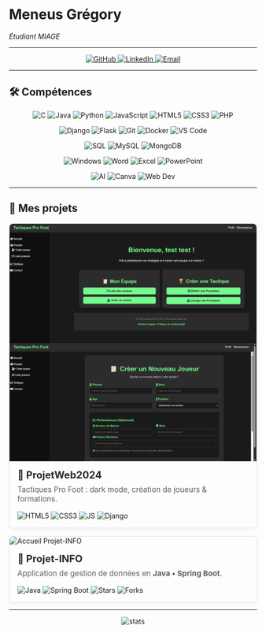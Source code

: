 # Meneus Grégory  
_Étudiant MIAGE_

---

<p align="center">
  <a href="https://github.com/greg95400">
    <img src="https://img.shields.io/badge/GitHub-Profile-black?logo=github" alt="GitHub"/>
  </a>
  <a href="https://www.linkedin.com/in/gr%C3%A9ory-meneus-8379a5309/">
    <img src="https://img.shields.io/badge/LinkedIn-Connect-blue?logo=linkedin" alt="LinkedIn"/>
  </a>
  <a href="mailto:gregory.meneus.pro@gmail.com">
    <img src="https://img.shields.io/badge/Email-contact-red?logo=gmail" alt="Email"/>
  </a>
</p>

---

## 🛠️ Compétences

<p align="center">
  <img alt="C" src="https://img.shields.io/badge/C-A8B9CC?logo=c&logoColor=white" />
  <img alt="Java" src="https://img.shields.io/badge/Java-ED8B00?logo=java&logoColor=white" />
  <img alt="Python" src="https://img.shields.io/badge/Python-3776AB?logo=python&logoColor=white" />
  <img alt="JavaScript" src="https://img.shields.io/badge/JavaScript-F7DF1E?logo=javascript&logoColor=black" />
  <img alt="HTML5" src="https://img.shields.io/badge/HTML5-E34F26?logo=html5&logoColor=white" />
  <img alt="CSS3" src="https://img.shields.io/badge/CSS3-1572B6?logo=css3&logoColor=white" />
  <img alt="PHP" src="https://img.shields.io/badge/PHP-777BB4?logo=php&logoColor=white" />
</p>

<p align="center">
  <img alt="Django" src="https://img.shields.io/badge/Django-092E20?logo=django&logoColor=white" />
  <img alt="Flask" src="https://img.shields.io/badge/Flask-000000?logo=flask&logoColor=white" />
  <img alt="Git" src="https://img.shields.io/badge/Git-F05032?logo=git&logoColor=white" />
  <img alt="Docker" src="https://img.shields.io/badge/Docker-2496ED?logo=docker&logoColor=white" />
  <img alt="VS Code" src="https://img.shields.io/badge/VS%20Code-007ACC?logo=visual-studio-code&logoColor=white" />
</p>

<p align="center">
  <img alt="SQL" src="https://img.shields.io/badge/SQL-003B57?logo=postgresql&logoColor=white" />
  <img alt="MySQL" src="https://img.shields.io/badge/MySQL-4479A1?logo=mysql&logoColor=white" />
  <img alt="MongoDB" src="https://img.shields.io/badge/MongoDB-47A248?logo=mongodb&logoColor=white" />
</p>

<p align="center">
  <img alt="Windows" src="https://img.shields.io/badge/Windows-0078D6?logo=windows&logoColor=white" />
  <img alt="Word" src="https://img.shields.io/badge/Word-2B579A?logo=microsoftword&logoColor=white" />
  <img alt="Excel" src="https://img.shields.io/badge/Excel-217346?logo=microsoftexcel&logoColor=white" />
  <img alt="PowerPoint" src="https://img.shields.io/badge/PowerPoint-D24726?logo=microsoftpowerpoint&logoColor=white" />
</p>

<p align="center">
  <img alt="AI" src="https://img.shields.io/badge/AI-FC636B?logo=openai&logoColor=white" />
  <img alt="Canva" src="https://img.shields.io/badge/Canva-00C4CC?logo=canva&logoColor=white" />
  <img alt="Web Dev" src="https://img.shields.io/badge/Web%20Development-F1502F?logo=html5&logoColor=white" />
</p>

---

## 🚀 Mes projets

<div style="display:flex; gap:1rem; flex-wrap:wrap; justify-content:center; margin-top:1rem;">

  <!-- ProjetWeb2024 avec deux images plein large -->
  <div style="flex:1 1 300px; border:1px solid #e1e4e8; border-radius:8px; overflow:hidden; box-shadow:0 2px 8px rgba(0,0,0,0.05);">
    <img src="https://raw.githubusercontent.com/Noe932/ProjetWeb2024/main/assets/home.png"
         alt="Accueil ProjetWeb2024" style="width:100%; display:block;" />
    <img src="https://raw.githubusercontent.com/Noe932/ProjetWeb2024/main/assets/create-player.png"
         alt="Formulaire Créer Joueur" style="width:100%; display:block;" />
    <div style="padding:1rem;">
      <h3 style="margin:0 0 .5rem; font-size:1.25rem;">
        <a href="https://github.com/Noe932/ProjetWeb2024" target="_blank"
           style="text-decoration:none; color:#24292e;">
          🔗 ProjetWeb2024
        </a>
      </h3>
      <p style="margin:0 0 1rem; font-size:0.95rem; color:#57606a;">
        Tactiques Pro Foot : dark mode, création de joueurs & formations.
      </p>
      <p style="margin:0;">
        <img src="https://img.shields.io/badge/HTML5-E34F26?logo=html5&logoColor=white" alt="HTML5" />
        <img src="https://img.shields.io/badge/CSS3-1572B6?logo=css3&logoColor=white" alt="CSS3" />
        <img src="https://img.shields.io/badge/JavaScript-F7DF1E?logo=javascript&logoColor=black" alt="JS" />
        <img src="https://img.shields.io/badge/Django-092E20?logo=django&logoColor=white" alt="Django" />
      </p>
    </div>
  </div>

  <!-- Projet-INFO -->
  <div style="flex:1 1 300px; border:1px solid #e1e4e8; border-radius:8px; overflow:hidden; box-shadow:0 2px 8px rgba(0,0,0,0.05);">
    <img src="https://raw.githubusercontent.com/Noe932/Projet-INFO/main/assets/screenshot.png"
         alt="Accueil Projet-INFO" style="width:100%; display:block;" />
    <div style="padding:1rem;">
      <h3 style="margin:0 0 .5rem; font-size:1.25rem;">
        <a href="https://github.com/Noe932/Projet-INFO" target="_blank"
           style="text-decoration:none; color:#24292e;">
          🔗 Projet-INFO
        </a>
      </h3>
      <p style="margin:0 0 1rem; font-size:0.95rem; color:#57606a;">
        Application de gestion de données en <strong>Java • Spring Boot</strong>.
      </p>
      <p style="margin:0;">
        <img src="https://img.shields.io/badge/Java-ED8B00?logo=java&logoColor=white" alt="Java" />
        <img src="https://img.shields.io/badge/SpringBoot-6DB33F?logo=spring&logoColor=white" alt="Spring Boot" />
        <img src="https://img.shields.io/github/stars/Noe932/Projet-INFO?style=social" alt="Stars" />
        <img src="https://img.shields.io/github/forks/Noe932/Projet-INFO?style=social" alt="Forks" />
      </p>
    </div>
  </div>

</div>

---

<p align="center">
  <img src="https://github-readme-stats.vercel.app/api?username=greg95400&show_icons=true&theme=radical" alt="stats" />
</p>

